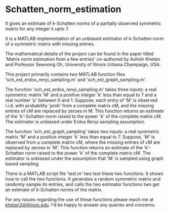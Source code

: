 # Schatten_norm_estimation

It gives an estimate of k-Schatten norms of a partially observed symmetric matrix for any integer k upto 7.

It is a MATLAB implementation of an unbiased estimator of k-Schatten norm of a symmetric matrix with missing entries. 

The mathematical details of the project can be found in the paper titled 'Matrix norm estimation from a few entries' co-authored by Ashish Khetan and Professor Sewoong Oh, University of Illinois Urbana Champaign, USA.

This project primarily contains two MATLAB function files 'sch_est_erdos_renyi_sampling.m' and 'sch_est_graph_sampling.m'.

The function 'sch_est_erdos_renyi_sampling.m' takes three inputs: a real symmetric matrix 'M' and a positive integer 'k' less than equal to 7 and a real number 'p' between 0 and 1. Suppose, each entry of 'M' is observed i.i.d. with probability 'prob' from a complete matrix cM, and the missing entries of cM are replaced by zeroes in M. This function returns an estimate of the 'k'-Schatten norm raised to the power 'k' of the complete matrix cM. The estimator is unbiased under Erdos Renyi sampling assumption.

The function 'sch_est_graph_sampling' takes two inputs: a real symmetric matrix 'M' and a positive integer 'k' less than equal to 7. 
Suppose, 'M' is observed from a complete matrix cM, where the missing entries of cM are replaced by zeroes in 'M'. This function returns an estimate of the 'k'-Schatten norm raised to the power 'k' of the complete matrix cM. The estimator is unbiased under the assumption that 'M' is sampled using graph based sampling.

There is a MATLAB script file 'test.m' two test these two functions. It shows how to call the two functions. It generates a random symmetric matrix and randomly sample its entries, and calls the two estimator functions two get an estimate of k-Schatten norms of the matrix.  

For any issues regarding the use of these functions please reach me at khetan2@illinois.edu. I'd be happy to answer any queries and concerns.
